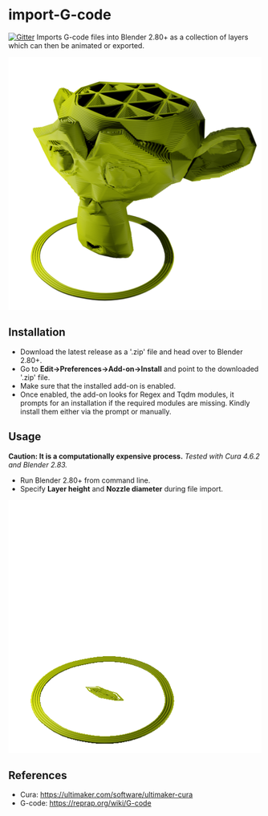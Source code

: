 # import-G-code
[![Gitter](https://badges.gitter.im/blender-for-science/community.svg)](https://gitter.im/blender-for-science/community?utm_source=badge&utm_medium=badge&utm_campaign=pr-badge)
Imports G-code files into Blender 2.80+ as a collection of layers which can then be animated or exported.

![suzanne](suzanne.png)

## Installation

* Download the latest release as a '.zip' file and head over to Blender 2.80+.  
* Go to **Edit->Preferences->Add-on->Install** and point to the downloaded '.zip' file.
* Make sure that the installed add-on is enabled. 
* Once enabled, the add-on looks for Regex and Tqdm modules, it prompts for an installation if the required modules are missing. Kindly install them either via the prompt or manually.

## Usage

**Caution: It is a computationally expensive process.**
*Tested with Cura 4.6.2 and Blender 2.83.*

* Run Blender 2.80+ from command line.
* Specify **Layer height** and **Nozzle diameter** during file import.

![suzanne](suzanne.gif)

## References

* Cura: https://ultimaker.com/software/ultimaker-cura 
* G-code: https://reprap.org/wiki/G-code

